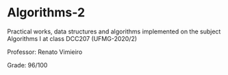 # Algorithms-2
Practical works, data structures and algorithms implemented on the subject Algorithms I at class DCC207 (UFMG-2020/2)

Professor: Renato Vimieiro

Grade: 96/100
